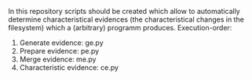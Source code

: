 In this repository scripts should be created which allow to automatically determine characteristical evidences (the characteristical changes in the filesystem) which a (arbitrary) programm produces.
Execution-order:
1. Generate evidence: ge.py
2. Prepare evidence: pe.py
3. Merge evidence: me.py
4. Characteristic evidence: ce.py